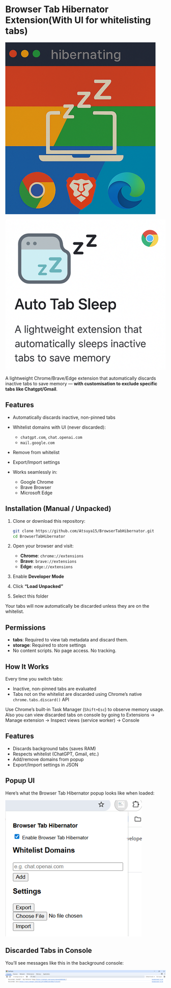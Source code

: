 # Browser Tab Hibernator Extension(With UI for whitelisting tabs)

![BrowserTabHibernator](icons/BrowserTabHibernator.png)

![Sleep Tabs](icons/SleepTabs.png)

A lightweight Chrome/Brave/Edge extension that automatically discards inactive tabs to save memory — **with customisation to exclude specific tabs like Chatgpt/Gmail**.

## Features

- Automatically discards inactive, non-pinned tabs
- Whitelist domains with UI (never discarded):
  - `chatgpt.com`, `chat.openai.com`
  - `mail.google.com`
-  Remove from whitelist
-  Export/Import settings

- Works seamlessly in:
  - Google Chrome
  - Brave Browser
  - Microsoft Edge


 ## Installation (Manual / Unpacked)

1. Clone or download this repository:

   ```bash
   git clone https://github.com/Atsuya15/BrowserTabHibernator.git
   cd BrowserTabHibernator
   ```

2. Open your browser and visit:
   - **Chrome**: `chrome://extensions`
   - **Brave**: `brave://extensions`
   - **Edge**: `edge://extensions`

3. Enable **Developer Mode**
4. Click **“Load Unpacked”**
5. Select this folder

Your tabs will now automatically be discarded unless they are on the whitelist.

## Permissions

- **tabs**: Required to view tab metadata and discard them.
- **storage**: Required to store settings
- No content scripts. No page access. No tracking.

## How It Works

Every time you switch tabs:
- Inactive, non-pinned tabs are evaluated
- Tabs not on the whitelist are discarded using Chrome’s native `chrome.tabs.discard()` API

Use Chrome’s built-in Task Manager (`Shift+Esc`) to observe memory usage.
Also you can view discarded tabs on console by going to Extensions -> Manage extension -> Inspect views (service worker) -> Console

## Features

- Discards background tabs (saves RAM)
- Respects whitelist (ChatGPT, Gmail, etc.)
- Add/remove domains from popup
- Export/Import settings in JSON

##  Popup UI

Here’s what the Browser Tab Hibernator popup looks like when loaded:

![Popup Screenshot](images/PopUp-UI.png)

##  Discarded Tabs in Console

You’ll see messages like this in the background console:

![Discarded Log](images/DiscardedTabsInConsole.png)

